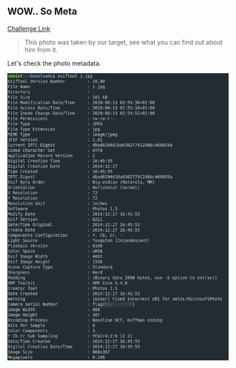 **WOW.. So Meta**
-------------
[Challenge Link](https://mega.nz/#!ifA2QAwQ!WF-S-MtWHugj8lx1QanGG7V91R-S1ng7dDRSV25iFbk)  

> This photo was taken by our target, see what you can find out about him from it.

Let's check the photo metadata.

![](images/meta.png)
